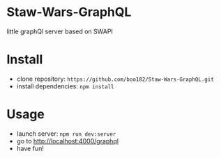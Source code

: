 # Staw-Wars-GraphQL
little graphQl server based on SWAPI

# Install
- clone repository: `https://github.com/boo182/Staw-Wars-GraphQL.git`
- install dependencies: `npm install`

# Usage
- launch server: `npm run dev:server`
- go to <http://localhost:4000/graphql>
- have fun!

